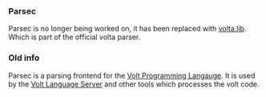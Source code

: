 ### Parsec

Parsec is no longer being worked on, it has been replaced with
[volta.lib](https://github.com/VoltLang/Volta). Which is part
of the official volta parser.

### Old info

Parsec is a parsing frontend for the
[Volt Programming Langauge](http://volt-lang.org). It is used by the
[Volt Language Server](https://github.com/VoltLang/Volt-Language-Server) and
other tools which processes the volt code.
